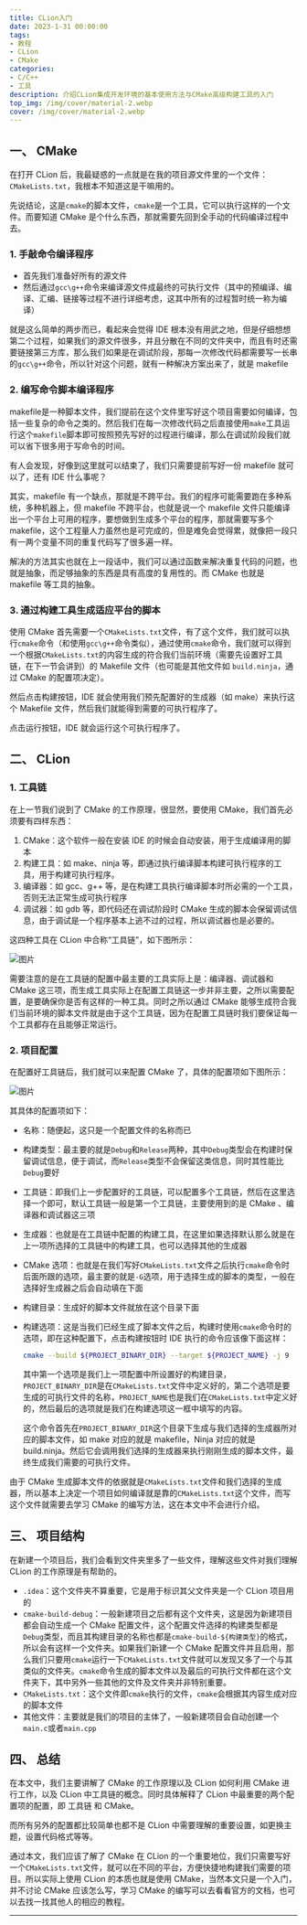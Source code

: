 ```yaml
---
title: CLion入门
date: 2023-1-31 00:00:00
tags:
- 教程
- CLion
- CMake
categories:
- C/C++
- 工具
description: 介绍CLion集成开发环境的基本使用方法与CMake高级构建工具的入门
top_img: /img/cover/material-2.webp
cover: /img/cover/material-2.webp
---
```


## 一、 CMake

在打开 CLion 后，我最疑惑的一点就是在我的项目源文件里的一个文件：`CMakeLists.txt`，我根本不知道这是干嘛用的。

先说结论，这是`cmake`的脚本文件，`cmake`是一个工具，它可以执行这样的一个文件。而要知道 CMake 是个什么东西，那就需要先回到全手动的代码编译过程中去。

### 1. 手敲命令编译程序

- 首先我们准备好所有的源文件
- 然后通过`gcc\g++`命令来编译源文件成最终的可执行文件（其中的预编译、编译、汇编、链接等过程不进行详细考虑，这其中所有的过程暂时统一称为编译）

就是这么简单的两步而已，看起来会觉得 IDE 根本没有用武之地，但是仔细想想第二个过程，如果我们的源文件很多，并且分散在不同的文件夹中，而且有时还需要链接第三方库，那么我们如果是在调试阶段，那每一次修改代码都需要写一长串的`gcc\g++`命令，所以针对这个问题，就有一种解决方案出来了，就是 makefile



### 2. 编写命令脚本编译程序

makefile是一种脚本文件，我们提前在这个文件里写好这个项目需要如何编译，包括一些复杂的命令之类的。然后我们在每一次修改代码之后直接使用`make`工具运行这个`makefile`脚本即可按照预先写好的过程进行编译，那么在调试阶段我们就可以省下很多用于写命令的时间。

有人会发现，好像到这里就可以结束了，我们只需要提前写好一份 makefile 就可以了，还有 IDE 什么事呢？

其实，makefile 有一个缺点，那就是不跨平台。我们的程序可能需要跑在多种系统，多种机器上，但 makefile 不跨平台，也就是说一个 makefile 文件只能编译出一个平台上可用的程序，要想做到生成多个平台的程序，那就需要写多个 makefile，这个工程量人力虽然也是可完成的，但是难免会觉得累，就像把一段只有一两个变量不同的重复代码写了很多遍一样。

解决的方法其实也就在上一段话中，我们可以通过函数来解决重复代码的问题，也就是抽象，而足够抽象的东西是具有高度的复用性的。而 CMake 也就是 makefile 等工具的抽象。



### 3. 通过构建工具生成适应平台的脚本

使用 CMake 首先需要一个`CMakeLists.txt`文件，有了这个文件，我们就可以执行`cmake`命令（和使用`gcc\g++`命令类似），通过使用`cmake`命令，我们就可以得到一个根据`CMakeLists.txt`的内容生成的符合我们当前环境（需要先设置好工具链，在下一节会讲到）的 Makefile 文件（也可能是其他文件如 `build.ninja`，通过 CMake 的配置项决定）。

然后点击构建按钮，IDE 就会使用我们预先配置好的生成器（如 make）来执行这个 Makefile 文件，然后我们就能得到需要的可执行程序了。

点击运行按钮，IDE 就会运行这个可执行程序了。



## 二、 CLion

### 1. 工具链

在上一节我们说到了 CMake 的工作原理，很显然，要使用 CMake，我们首先必须要有四样东西：

1. CMake：这个软件一般在安装 IDE 的时候会自动安装，用于生成编译用的脚本
2. 构建工具：如 make、ninja 等，即通过执行编译脚本构建可执行程序的工具，用于构建可执行程序。
3. 编译器：如 gcc、g++ 等，是在构建工具执行编译脚本时所必需的一个工具，否则无法正常生成可执行程序
4. 调试器：如 gdb 等，即代码还在调试阶段时 CMake 生成的脚本会保留调试信息，由于调试是一个程序基本上逃不过的过程，所以调试器也是必要的。

这四种工具在 CLion 中合称“工具链”，如下图所示：

![图片](https://user-images.githubusercontent.com/91216205/215761590-61c03491-5f6a-4398-a323-19e17ece2bee.png)

需要注意的是在工具链的配置中最主要的工具实际上是：编译器、调试器和 CMake 这三项，而生成工具实际上在配置工具链这一步并非主要，之所以需要配置，是要确保你是否有这样的一种工具。同时之所以通过 CMake 能够生成符合我们当前环境的脚本文件就是由于这个工具链，因为在配置工具链时我们要保证每一个工具都存在且能够正常运行。



### 2. 项目配置

在配置好工具链后，我们就可以来配置 CMake 了，具体的配置项如下图所示：

![图片](https://user-images.githubusercontent.com/91216205/215763448-232726dc-aa46-426b-b2ee-9c50c326d2f9.png)

其具体的配置项如下：

- 名称：随便起，这只是一个配置文件的名称而已

- 构建类型：最主要的就是`Debug`和`Release`两种，其中`Debug`类型会在构建时保留调试信息，便于调试，而`Release`类型不会保留这类信息，同时其性能比`Debug`要好

- 工具链：即我们上一步配置好的工具链，可以配置多个工具链，然后在这里选择一个即可，默认工具链一般是第一个工具链，主要使用到的是 CMake 、编译器和调试器这三项

- 生成器：也就是在工具链中配置的构建工具，在这里如果选择默认那么就是在上一项所选择的工具链中的构建工具，也可以选择其他的生成器

- CMake 选项：也就是在我们写好`CMakeLists.txt`文件之后执行`cmake`命令时后面所跟的选项，最主要的就是`-G`选项，用于选择生成的脚本的类型，一般在选择好生成器之后会自动填在下面

- 构建目录：生成好的脚本文件就放在这个目录下面

- 构建选项：这是当我们已经生成了脚本文件之后，构建时使用`cmake`命令时的选项，即在这种配置下，点击构建按钮时 IDE 执行的命令应该像下面这样：

  ```bash
  cmake --build ${PROJECT_BINARY_DIR} --target ${PROJECT_NAME} -j 9
  ```

  其中第一个选项是我们上一项配置中所设置好的构建目录，`PROJECT_BINARY_DIR`是在`CMakeLists.txt`文件中定义好的，第二个选项是要生成的可执行文件的名称，`PROJECT_NAME`也是我们在`CMakeLists.txt`中定义好的，然后最后的选项就是我们在构建选项这一框中填写的内容。

  这个命令首先在`PROJECT_BINARY_DIR`这个目录下生成与我们选择的生成器所对应的脚本文件，如 make 对应的就是 makefile，Ninja 对应的就是 build.ninja。然后它会调用我们选择的生成器来执行刚刚生成的脚本文件，最终生成我们需要的可执行文件。

由于 CMake 生成脚本文件的依据就是`CMakeLists.txt`文件和我们选择的生成器，所以基本上决定一个项目如何编译就是靠的`CMakeLists.txt`这个文件，而写这个文件就需要去学习 CMake 的编写方法，这在本文中不会进行介绍。



## 三、 项目结构

在新建一个项目后，我们会看到文件夹里多了一些文件，理解这些文件对我们理解 CLion 的工作原理是有帮助的。

- `.idea`：这个文件夹不算重要，它是用于标识其父文件夹是一个 CLion 项目用的
- `cmake-build-debug`：一般新建项目之后都有这个文件夹，这是因为新建项目都会自动生成一个 CMake 配置文件，这个配置文件选择的构建类型都是`Debug`类型，而且其构建目录的名称也都是`cmake-build-${构建类型}`的格式，所以会有这样一个文件夹。如果我们新建一个 CMake 配置文件并且启用，那么我们只要用`cmake`运行一下`CMakeLists.txt`文件就可以发现又多了一个与其类似的文件夹。`cmake`命令生成的脚本文件以及最后的可执行文件都在这个文件夹下，其中另外一些其他的文件及文件夹并非特别重要。
- `CMakeLists.txt`：这个文件即`cmake`执行的文件，`cmake`会根据其内容生成对应的脚本文件
- 其他文件：主要就是我们的项目的主体了，一般新建项目会自动创建一个`main.c`或者`main.cpp`



## 四、 总结

在本文中，我们主要讲解了 CMake 的工作原理以及 CLion 如何利用 CMake 进行工作，以及 CLion 中工具链的概念。同时具体解释了 CLion 中最重要的两个配置项的配置，即 工具链 和 CMake。

而所有另外的配置都比较简单也都不是 CLion 中需要理解的重要设置，如更换主题，设置代码格式等等。

通过本文，我们应该了解了 CMake 在 CLion 的一个重要地位，我们只需要写好一个`CMakeLists.txt`文件，就可以在不同的平台，方便快捷地构建我们需要的项目。所以实际上使用 CLion 的本质也就是使用 CMake，当然本文只是一个入门，并不讨论 CMake 应该怎么写，学习 CMake 的编写可以去看看官方的文档，也可以去找一找其他人的相应的教程。

****